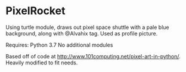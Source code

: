 # PixelRocket
Using turtle module, draws out pixel space shuttle with a pale blue background, along with @Alvahix tag. Used as profile picture.

Requires:
  Python 3.7
  No additional modules
  
 Based off of code at http://www.101computing.net/pixel-art-in-python/. Heavily modified to fit needs.
